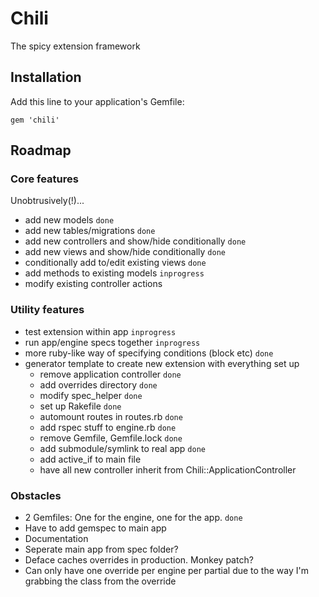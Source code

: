 # Chili

The spicy extension framework

## Installation

Add this line to your application's Gemfile:

    gem 'chili'

## Roadmap

### Core features

Unobtrusively(!)...

- add new models `done`
- add new tables/migrations `done`
- add new controllers and show/hide conditionally `done`
- add new views and show/hide conditionally `done`
- conditionally add to/edit existing views `done`
- add methods to existing models `inprogress`
- modify existing controller actions

### Utility features

- test extension within app `inprogress`
- run app/engine specs together `inprogress`
- more ruby-like way of specifying conditions (block etc) `done`
- generator template to create new extension with everything set up
    - remove application controller `done`
    - add overrides directory `done`
    - modify spec_helper `done`
    - set up Rakefile `done`
    - automount routes in routes.rb `done`
    - add rspec stuff to engine.rb `done`
    - remove Gemfile, Gemfile.lock `done`
    - add submodule/symlink to real app `done`
    - add active_if to main file
    - have all new controller inherit from Chili::ApplicationController

### Obstacles

- 2 Gemfiles: One for the engine, one for the app. `done`
- Have to add gemspec to main app
- Documentation
- Seperate main app from spec folder?
- Deface caches overrides in production. Monkey patch?
- Can only have one override per engine per partial due to the way I'm grabbing the class from the override
